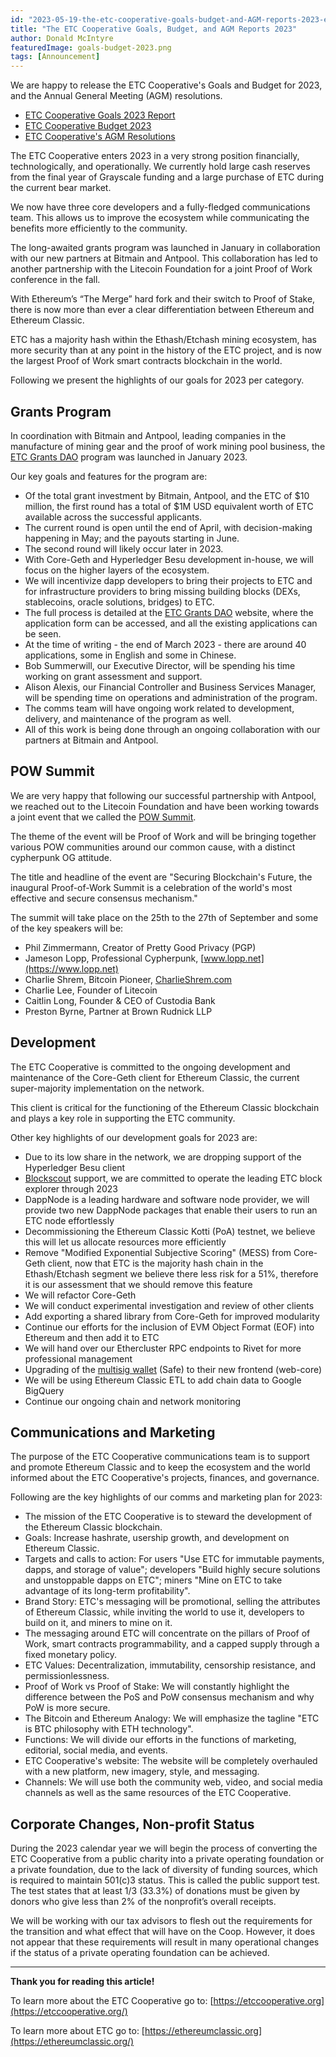 ```yaml
---
id: "2023-05-19-the-etc-cooperative-goals-budget-and-AGM-reports-2023-en"
title: "The ETC Cooperative Goals, Budget, and AGM Reports 2023"
author: Donald McIntyre
featuredImage: goals-budget-2023.png
tags: [Announcement]
---
```


We are happy to release the ETC Cooperative's Goals and Budget for 2023, and the Annual General Meeting (AGM) resolutions.

* [ETC Cooperative Goals 2023 Report](/2023-ETC-Coop-Goals-FINAL.pdf)
* [ETC Cooperative Budget 2023](/ETC-Cooperative-Budget-2023.xlsx)
* [ETC Cooperative's AGM Resolutions](/ETC-Coop-Resolutions-2023-signed.pdf)

The ETC Cooperative enters 2023 in a very strong position financially, technologically, and operationally. We currently hold large cash reserves from the final year of Grayscale funding and a large purchase of ETC during the current bear market.

We now have three core developers and a fully-fledged communications team. This allows us to improve the ecosystem while communicating the benefits more efficiently to the community.
  
The long-awaited grants program was launched in January in collaboration with our new partners at Bitmain and Antpool. This collaboration has led to another partnership with the Litecoin Foundation for a joint Proof of Work conference in the fall.

With Ethereum’s “The Merge” hard fork and their switch to Proof of Stake, there is now more than ever a clear differentiation between Ethereum and Ethereum Classic. 

ETC has a majority hash within the Ethash/Etchash mining ecosystem, has more security than at any point in the history of the ETC project, and is now the largest Proof of Work smart contracts blockchain in the world.

Following we present the highlights of our goals for 2023 per category.

## Grants Program

In coordination with Bitmain and Antpool, leading companies in the manufacture of mining gear and the proof of work mining pool business, the [ETC Grants DAO](https://etcgrantsdao.io/) program was launched in January 2023.

Our key goals and features for the program are:

- Of the total grant investment by Bitmain, Antpool, and the ETC of $10 million, the first round has a total of $1M USD equivalent worth of ETC available across the successful applicants. 
- The current round is open until the end of April, with decision-making happening in May; and the payouts starting in June. 
- The second round will likely occur later in 2023. 
- With Core-Geth and Hyperledger Besu development in-house, we will focus on the higher layers of the ecosystem.
- We will incentivize dapp developers to bring their projects to ETC and for infrastructure providers to bring missing building blocks (DEXs, stablecoins, oracle solutions, bridges) to ETC.
- The full process is detailed at the [ETC Grants DAO](https://etcgrantsdao.io) website, where the application form can be accessed, and all the existing applications can be seen. 
- At the time of writing - the end of March 2023 - there are around 40 applications, some in English and some in Chinese. 
- Bob Summerwill, our Executive Director, will be spending his time working on grant assessment and support. 
- Alison Alexis, our Financial Controller and Business Services Manager, will be spending time on operations and administration of the program. 
- The comms team will have ongoing work related to development, delivery, and maintenance of the program as well. 
- All of this work is being done through an ongoing collaboration with our partners at Bitmain and Antpool.

## POW Summit

We are very happy that following our successful partnership with Antpool, we reached out to the Litecoin Foundation and have been working towards a joint event that we called the [POW Summit](https://powsummit.com/). 

The theme of the event will be Proof of Work and will be bringing together various POW communities around our common cause, with a distinct cypherpunk OG attitude.

The title and headline of the event are "Securing Blockchain's Future, the inaugural Proof-of-Work Summit is a celebration of the world's most effective and secure consensus mechanism."

The summit will take place on the 25th to the 27th of September and some of the key speakers will be:

- Phil Zimmermann, Creator of Pretty Good Privacy (PGP)
- Jameson Lopp, Professional Cypherpunk, [www.lopp.net](https://www.lopp.net)
- Charlie Shrem, Bitcoin Pioneer, [CharlieShrem.com](https://charlieshrem.com)
- Charlie Lee, Founder of Litecoin
- Caitlin Long, Founder & CEO of Custodia Bank
- Preston Byrne, Partner at Brown Rudnick LLP

## Development

The ETC Cooperative is committed to the ongoing development and maintenance of the Core-Geth client for Ethereum Classic, the current super-majority implementation on the network. 

This client is critical for the functioning of the Ethereum Classic blockchain and plays a key role in supporting the ETC community.

Other key highlights of our development goals for 2023 are:

- Due to its low share in the network, we are dropping support of the Hyperledger Besu client
- [Blockscout](https://blockscout.com/etc/mainnet/) support, we are committed to operate the leading ETC block explorer through 2023
- DappNode is a leading hardware and software node provider, we will provide two new DappNode packages that enable their users to run an ETC node effortlessly
- Decommissioning the Ethereum Classic Kotti (PoA) testnet, we believe this will let us allocate resources more efficiently
- Remove "Modified Exponential Subjective Scoring" (MESS) from Core-Geth client, now that ETC is the majority hash chain in the Ethash/Etchash segment we believe there less risk for a 51%, therefore it is our assessment that we should remove this feature
- We will refactor Core-Geth
- We will conduct experimental investigation and review of other clients
- Add exporting a shared library from Core-Geth for improved modularity
- Continue our efforts for the inclusion of EVM Object Format (EOF) into Ethereum and then add it to ETC
- We will hand over our Ethercluster RPC endpoints to Rivet for more professional management
- Upgrading of the [multisig wallet](https://multisig.etccooperative.org/app/welcome) (Safe) to their new frontend (web-core)
- We will be using Ethereum Classic ETL to add chain data to Google BigQuery
- Continue our ongoing chain and network monitoring

## Communications and Marketing

The purpose of the ETC Cooperative communications team is to support and promote Ethereum Classic and to keep the ecosystem and the world informed about the ETC Cooperative's projects, finances, and governance.

Following are the key highlights of our comms and marketing plan for 2023: 

- The mission of the ETC Cooperative is to steward the development of the Ethereum Classic blockchain.
- Goals: Increase hashrate, usership growth, and development on Ethereum Classic. 
- Targets and calls to action: For users "Use ETC for immutable payments, dapps, and storage of value"; developers "Build highly secure solutions and unstoppable dapps on ETC"; miners "Mine on ETC to take advantage of its long-term profitability".
- Brand Story: ETC's messaging will be promotional, selling the attributes of Ethereum Classic, while inviting the world to use it, developers to build on it, and miners to mine on it.
- The messaging around ETC will concentrate on the pillars of Proof of Work, smart contracts programmability, and a capped supply through a fixed monetary policy.
- ETC Values: Decentralization, immutability, censorship resistance, and permissionlessness.
- Proof of Work vs Proof of Stake: We will constantly highlight the difference between the PoS and PoW consensus mechanism and why PoW is more secure.
- The Bitcoin and Ethereum Analogy: We will emphasize the tagline "ETC is BTC philosophy with ETH technology".
- Functions: We will divide our efforts in the functions of marketing, editorial, social media, and events.
- ETC Cooperative's website: The website will be completely overhauled with a new platform, new imagery, style, and messaging.
- Channels: We will use both the community web, video, and social media channels as well as the same resources of the ETC Cooperative.

## Corporate Changes, Non-profit Status

During the 2023 calendar year we will begin the process of converting the ETC Cooperative from a public charity into a private operating foundation or a private foundation, due to the lack of diversity of funding sources, which is required to maintain 501(c)3 status. This is called the public support test. The test states that at least 1/3 (33.3%) of donations must be given by donors who give less than 2% of the nonprofit’s overall receipts.

We will be working with our tax advisors to flesh out the requirements for the transition and what effect that will have on the Coop. However, it does not appear that these requirements will result in many operational changes if the status of a private operating foundation can be achieved.

---

**Thank you for reading this article!**

To learn more about the ETC Cooperative go to:  [https://etccooperative.org](https://etccooperative.org/)

To learn more about ETC go to:  [https://ethereumclassic.org](https://ethereumclassic.org/)
